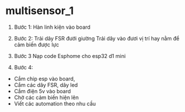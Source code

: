 # multisensor_1

1. Bước 1: Hàn linh kiện vào board






2. Bước 2: Trải dây FSR đưới giường
Trải dây vào đươi vị trí hay nằm để cảm biến được lực



  

3. Bước 3 Nạp code Esphome cho esp32 d1 mini






4. Bước 4:
- Cắm chip esp vào board,
- Cắm các dây FSR, dây led
- Cắm điện 5v vào board
- Chờ các cảm biến hiện lên
- Viết các automation theo nhu cầu




